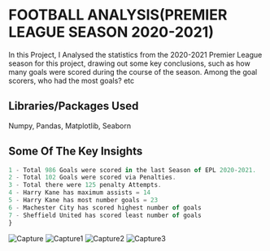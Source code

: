 
# FOOTBALL ANALYSIS(PREMIER LEAGUE SEASON 2020-2021)

In this Project, I Analysed the statistics from the 2020-2021 Premier League season for this project, drawing out some key conclusions, such as how many goals were scored during the course of the season. Among the goal scorers, who had the most goals? etc

## Libraries/Packages Used

Numpy, Pandas, Matplotlib, Seaborn
## Some Of The Key Insights

```javascript
1 - Total 986 Goals were scored in the last Season of EPL 2020-2021.
2 - Total 102 Goals were scored via Penalties.
3 - Total there were 125 penalty Attempts.
4 - Harry Kane has maximum assists = 14
5 - Harry Kane has most number goals = 23
6 - Machester City has scored highest number of goals
7 - Sheffield United has scored least number of goals
}
```
![Capture](https://user-images.githubusercontent.com/71639295/175978510-03c63780-60f0-4e7f-8e55-99110a173104.JPG)
![Capture1](https://user-images.githubusercontent.com/71639295/175978565-b01357f2-2520-4c4b-8960-130f1890a75c.JPG)
![Capture2](https://user-images.githubusercontent.com/71639295/175978607-2aa9bfce-0927-4005-a75f-4a457227442e.JPG)
![Capture3](https://user-images.githubusercontent.com/71639295/175978654-2d969e55-bb3d-4bbb-bed7-82863eac7a63.JPG)

